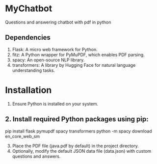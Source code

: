 # MyChatbot
Questions and answering chatbot with pdf in python 

## Dependencies
1. Flask: A micro web framework for Python.
2. fitz: A Python wrapper for PyMuPDF, which enables PDF parsing.
3. spacy: An open-source NLP library.
4. transformers: A library by Hugging Face for natural language understanding tasks.


# Installation
1. Ensure Python is installed on your system.

## 2. Install required Python packages using pip:
  pip install flask pymupdf spacy transformers
  python -m spacy download en_core_web_sm

3. Place the PDF file (java.pdf by default) in the project directory.
4. Optionally, modify the default JSON data file (data.json) with custom questions and answers.
